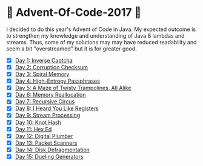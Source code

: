 # :christmas_tree: Advent-Of-Code-2017 :christmas_tree:

I decided to do this year's Advent of Code in Java. My expected outcome is to strengthen my knowledge and understanding of Java 8 lambdas and streams. Thus, some of my solutions may may have reduced readability and seem a bit "overstreamed" but it is for greater good.



- [x] [Day 1: Inverse Captcha](https://github.com/Meemaw/Advent-Of-Code-2017/blob/master/Problem1.java)
- [x] [Day 2: Corruption Checksum](https://github.com/Meemaw/Advent-Of-Code-2017/blob/master/Problem2.java)
- [x] [Day 3: Spiral Memory](https://github.com/Meemaw/Advent-Of-Code-2017/blob/master/Problem3.java)
- [x] [Day 4: High-Entropy Passphrases](https://github.com/Meemaw/Advent-Of-Code-2017/blob/master/Problem4.java)
- [x] [Day 5: A Maze of Twisty Trampolines, All Alike](https://github.com/Meemaw/Advent-Of-Code-2017/blob/master/Problem5.java)
- [x] [Day 6: Memory Reallocation](https://github.com/Meemaw/Advent-Of-Code-2017/blob/master/Problem6.java)
- [x] [Day 7: Recursive Circus](https://github.com/Meemaw/Advent-Of-Code-2017/blob/master/Problem7.java)
- [x] [Day 8: I Heard You Like Registers](https://github.com/Meemaw/Advent-Of-Code-2017/blob/master/Problem8.java)
- [x] [Day 9: Stream Processing](https://github.com/Meemaw/Advent-Of-Code-2017/blob/master/Problem9.java)
- [x] [Day 10: Knot Hash](https://github.com/Meemaw/Advent-Of-Code-2017/blob/master/Problem10.java)
- [x] [Day 11: Hex Ed](https://github.com/Meemaw/Advent-Of-Code-2017/blob/master/Problem11.java)
- [x] [Day 12: Digital Plumber](https://github.com/Meemaw/Advent-Of-Code-2017/blob/master/Problem12.java)
- [x] [Day 13: Packet Scanners](https://github.com/Meemaw/Advent-Of-Code-2017/blob/master/Problem13.java)
- [x] [Day 14: Disk Defragmentation](https://github.com/Meemaw/Advent-Of-Code-2017/blob/master/Problem14.java)
- [x] [Day 15: Dueling Generators](https://github.com/Meemaw/Advent-Of-Code-2017/blob/master/Problem15.java)
